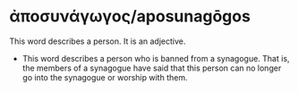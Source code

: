 # ἀποσυνάγωγος/aposunagōgos
This word describes a person. It is an adjective.
* This word describes a person who is banned from a synagogue. That is, the members of a synagogue have said that this person can no longer go into the synagogue or worship with them.
